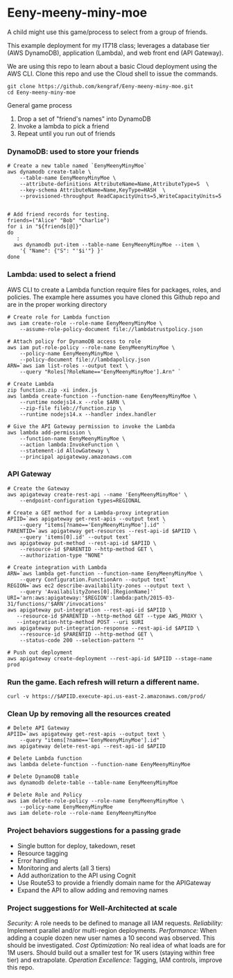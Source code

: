 # Eeny-meeny-miny-moe
A child might use this game/process to select from a group of friends.

This example deployment for my IT718 class; leverages a database tier (AWS DynamoDB), application (Lambda), and web front end (API Gateway).  

We are using this repo to learn about a basic Cloud deployment using the AWS CLI. 
 Clone this repo and use the Cloud shell to issue the commands.
```
git clone https://github.com/kengraf/Eeny-meeny-miny-moe.git
cd Eeny-meeny-miny-moe
```

General game process
1) Drop a set of "friend's names" into DynamoDB
2) Invoke a lambda to pick a friend
3) Repeat until you run out of friends

### DynamoDB: used to store your friends
```
# Create a new table named `EenyMeenyMinyMoe`
aws dynamodb create-table \
    --table-name EenyMeenyMinyMoe \
    --attribute-definitions AttributeName=Name,AttributeType=S  \
    --key-schema AttributeName=Name,KeyType=HASH  \
    --provisioned-throughput ReadCapacityUnits=5,WriteCapacityUnits=5
    
```
    
```
# Add friend records for testing.  
friends=("Alice" "Bob" "Charlie")
for i in "${friends[@]}"
do
   : 
  aws dynamodb put-item --table-name EenyMeenyMinyMoe --item \
    '{ "Name": {"S": "'$i'"} }' 
done

```

### Lambda: used to select a friend
AWS CLI to create a Lambda function require files for packages, roles, and policies.  The example here assumes you have cloned this Github repo and are in the proper working directory

```
# Create role for Lambda function
aws iam create-role --role-name EenyMeenyMinyMoe \
    --assume-role-policy-document file://lambdatrustpolicy.json
```
```
# Attach policy for DynamoDB access to role
aws iam put-role-policy --role-name EenyMeenyMinyMoe \
    --policy-name EenyMeenyMinyMoe \
    --policy-document file://lambdapolicy.json
ARN=`aws iam list-roles --output text \
    --query "Roles[?RoleName=='EenyMeenyMinyMoe'].Arn" `
```
```
# Create Lambda
zip function.zip -xi index.js
aws lambda create-function --function-name EenyMeenyMinyMoe \
    --runtime nodejs14.x --role $ARN \
    --zip-file fileb://function.zip \
    --runtime nodejs14.x --handler index.handler
```
```
# Give the API Gateway permission to invoke the Lambda
aws lambda add-permission \
    --function-name EenyMeenyMinyMoe \
    --action lambda:InvokeFunction \
    --statement-id AllowGateway \
    --principal apigateway.amazonaws.com
```

### API Gateway
```
# Create the Gateway
aws apigateway create-rest-api --name 'EenyMeenyMinyMoe' \
    --endpoint-configuration types=REGIONAL
```

```
# Create a GET method for a Lambda-proxy integration
APIID=`aws apigateway get-rest-apis --output text \
    --query "items[?name=='EenyMeenyMinyMoe'].id" `
PARENTID=`aws apigateway get-resources --rest-api-id $APIID \
    --query 'items[0].id' --output text`
aws apigateway put-method --rest-api-id $APIID \
    --resource-id $PARENTID --http-method GET \
    --authorization-type "NONE"
            
# Create integration with Lambda
ARN=`aws lambda get-function --function-name EenyMeenyMinyMoe \
    --query Configuration.FunctionArn --output text`
REGION=`aws ec2 describe-availability-zones --output text \
    --query 'AvailabilityZones[0].[RegionName]'`
URI='arn:aws:apigateway:'$REGION':lambda:path/2015-03-31/functions/'$ARN'/invocations'
aws apigateway put-integration --rest-api-id $APIID \
   --resource-id $PARENTID --http-method GET --type AWS_PROXY \
   --integration-http-method POST --uri $URI
aws apigateway put-integration-response --rest-api-id $APIID \
    --resource-id $PARENTID --http-method GET \
    --status-code 200 --selection-pattern "" 

# Push out deployment
aws apigateway create-deployment --rest-api-id $APIID --stage-name prod
```

### Run the game.  Each refresh will return a different name.
```
curl -v https://$APIID.execute-api.us-east-2.amazonaws.com/prod/
```

### Clean Up by removing all the resources created
```
# Delete API Gateway
APIID=`aws apigateway get-rest-apis --output text \
    --query "items[?name=='EenyMeenyMinyMoe'].id" `
aws apigateway delete-rest-api --rest-api-id $APIID

# Delete Lambda function
aws lambda delete-function --function-name EenyMeenyMinyMoe

# Delete DynamoDB table
aws dynamodb delete-table --table-name EenyMeenyMinyMoe

# Delete Role and Policy
aws iam delete-role-policy --role-name EenyMeenyMinyMoe \
    --policy-name EenyMeenyMinyMoe
aws iam delete-role --role-name EenyMeenyMinyMoe 
```

### Project behaviors suggestions for a passing grade
- Single button for deploy, takedown, reset
- Resource tagging
- Error handling
- Monitoring and alerts (all 3 tiers)
- Add authorization to the API using Cognit
- Use Route53 to provide a friendly domain name for the APIGateway
- Expand the API to allow adding and removing names

### Project suggestions for Well-Architected at scale
*Security:* A role needs to be defined to manage all IAM requests.
*Reliability:* Implement parallel and/or multi-region deployments.
*Performance:* When adding a couple dozen new user names a 10 second was observed.  This should be investigated.
*Cost Optimization:*  No real idea of what loads are for 1M users.  Should build out a smaller test for 1K users (staying within free tier) and extrapolate.
*Operation Excellence:*  Tagging, IAM controls, improve this repo.


